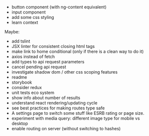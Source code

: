 - button component (with ng-content equivalent)
- input component
- add some css styling
- learn context

Maybe:
- add tslint
- JSX linter for consistent closing html tags
- make link to home conditional (only if there is a clean way to do it)
- axios instead of fetch
- add types to api request parameters
- cancel pending api request
- investigate shadow dom / other css scoping features
- readme
- storybook
- consider redux
- unit tests eco system
- show info about number of results 
- understand react rendering/updating cycle
- see best practices for making routes type safe
- A settings page to switch some stuff like ESRB rating or page size.
- experiment with  media query: different image type for mobile vs desktop
- enable routing on server (without switching to hashes)
